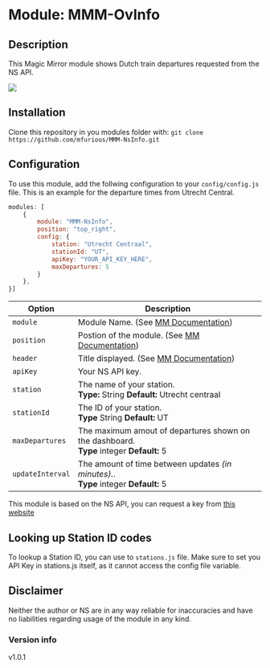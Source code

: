 # Module: MMM-OvInfo

## Description
This Magic Mirror module shows Dutch train departures requested from the NS API.

<img src="github.com/mfurious/MMM-NsInfo/blob/master/.github/images/preview_MMM-NsInfo_module.PNG">

## Installation
Clone this repository in you modules folder with:
`git clone https://github.com/mfurious/MMM-NsInfo.git`

## Configuration
To use this module, add the follwing configuration to your `config/config.js` file. This is an example for the departure times from Utrecht Central.

```javascript
modules: [
    {
        module: "MMM-NsInfo",
        position: "top_right",
        config: {
            station: "Utrecht Centraal",
            stationId: "UT",
            apiKey: "YOUR_API_KEY_HERE",
            maxDepartures: 5
        }
    },
}]
```

| Option | Description
|----------|-------------
|`module`   | Module Name. (See [MM Documentation](https://docs.magicmirror.builders/modules/configuration.html))
|`position` | Postion of the module. (See [MM Documentation](https://docs.magicmirror.builders/modules/configuration.html))
|`header`   | Title displayed. (See [MM Documentation](https://docs.magicmirror.builders/modules/configuration.html))
|`apiKey`    | Your NS API key.
|`station`   | The name of your station.<br><b>Type:</b> String <b>Default:</b> Utrecht centraal
|`stationId` | The ID of your station.<br> <b>Type</b> String <b>Default:</b> UT
|`maxDepartures`   | The maximum amout of departures shown on the dashboard.<br><b>Type</b> integer <b>Default:</b> 5
|`updateInterval`   | The amount of time between updates <i>(in minutes).</i>.<br><b>Type</b> integer <b>Default:</b> 5

This module is based on the NS API, you can request a key from [this website](https://apiportal.ns.nl/)

## Looking up Station ID codes
To lookup a Station ID, you can use to `stations.js` file. Make sure to set you API Key in stations.js itself, as it cannot access the config file variable.

## Disclaimer
Neither the author or NS are in any way reliable for inaccuracies and have no liabilities regarding usage of the module in any kind.

### Version info
v1.0.1
